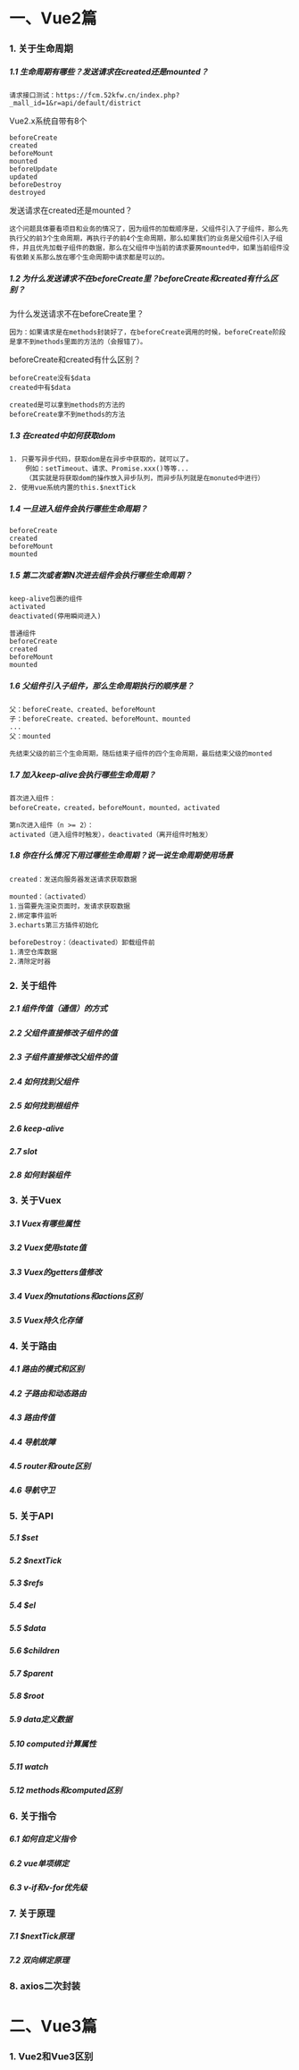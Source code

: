 # 一、Vue2篇

### 1. 关于生命周期

##### 	1.1 生命周期有哪些？发送请求在created还是mounted？

```
请求接口测试：https://fcm.52kfw.cn/index.php?_mall_id=1&r=api/default/district
```

Vue2.x系统自带有8个

```
beforeCreate
created
beforeMount
mounted
beforeUpdate
updated
beforeDestroy
destroyed
```

发送请求在created还是mounted？

```
这个问题具体要看项目和业务的情况了，因为组件的加载顺序是，父组件引入了子组件，那么先执行父的前3个生命周期，再执行子的前4个生命周期，那么如果我们的业务是父组件引入子组件，并且优先加载子组件的数据，那么在父组件中当前的请求要房mounted中，如果当前组件没有依赖关系那么放在哪个生命周期中请求都是可以的。
```

##### 	1.2 为什么发送请求不在beforeCreate里？beforeCreate和created有什么区别？

为什么发送请求不在beforeCreate里？

```
因为：如果请求是在methods封装好了，在beforeCreate调用的时候，beforeCreate阶段是拿不到methods里面的方法的（会报错了）。
```

beforeCreate和created有什么区别？

```
beforeCreate没有$data
created中有$data

created是可以拿到methods的方法的
beforeCreate拿不到methods的方法
```

##### 	1.3 在created中如何获取dom

```
1. 只要写异步代码，获取dom是在异步中获取的，就可以了。
	例如：setTimeout、请求、Promise.xxx()等等...
	（其实就是将获取dom的操作放入异步队列，而异步队列就是在monuted中进行）
2. 使用vue系统内置的this.$nextTick
```

##### 	1.4 一旦进入组件会执行哪些生命周期？

```
beforeCreate
created
beforeMount
mounted
```

##### 	1.5 第二次或者第N次进去组件会执行哪些生命周期？

```
keep-alive包裹的组件
activated
deactivated(停用瞬间进入)

普通组件
beforeCreate
created
beforeMount
mounted
```

##### 	1.6 父组件引入子组件，那么生命周期执行的顺序是？

```
父：beforeCreate、created、beforeMount
子：beforeCreate、created、beforeMount、mounted
...
父：mounted

先结束父级的前三个生命周期，随后结束子组件的四个生命周期，最后结束父级的monted
```

##### 	1.7 加入keep-alive会执行哪些生命周期？

```
首次进入组件：
beforeCreate，created，beforeMount，mounted，activated

第n次进入组件（n >= 2）：
activated（进入组件时触发），deactivated（离开组件时触发）
```

##### 1.8 你在什么情况下用过哪些生命周期？说一说生命周期使用场景

```
created：发送向服务器发送请求获取数据

mounted：（activated）
1.当需要先渲染页面时，发请求获取数据
2.绑定事件监听
3.echarts第三方插件初始化

beforeDestroy：（deactivated）卸载组件前
1.清空仓库数据
2.清除定时器
```



### 2. 关于组件

##### 	2.1 组件传值（通信）的方式

##### 	2.2 父组件直接修改子组件的值

##### 	2.3 子组件直接修改父组件的值

##### 	2.4 如何找到父组件

##### 	2.5 如何找到根组件

##### 	2.6 keep-alive

##### 	2.7 slot

##### 	2.8 如何封装组件

### 3. 关于Vuex

##### 	3.1 Vuex有哪些属性

##### 	3.2 Vuex使用state值

##### 	3.3 Vuex的getters值修改

##### 	3.4 Vuex的mutations和actions区别

##### 	3.5 Vuex持久化存储

### 4. 关于路由

##### 	4.1 路由的模式和区别

##### 	4.2 子路由和动态路由

##### 	4.3 路由传值

##### 	4.4 导航故障

##### 	4.5 $router和$route区别

##### 	4.6 导航守卫

### 5. 关于API

##### 	5.1 $set

##### 	5.2 $nextTick

##### 	5.3 $refs

##### 	5.4 $el

##### 	5.5 $data

##### 	5.6 $children

##### 	5.7 $parent

##### 	5.8 $root

##### 	5.9 data定义数据

##### 	5.10 computed计算属性

##### 	5.11 watch

##### 	5.12 methods和computed区别

### 6. 关于指令

##### 	6.1 如何自定义指令

##### 	6.2 vue单项绑定

##### 	6.3 v-if和v-for优先级

### 7. 关于原理

##### 	7.1 $nextTick原理

##### 	7.2 双向绑定原理

### 8. axios二次封装

# 二、Vue3篇

### 1. Vue2和Vue3区别

